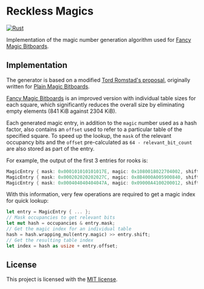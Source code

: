 # Reckless Magics

[![Rust](https://github.com/codedeliveryservice/RecklessMagics/actions/workflows/rust.yml/badge.svg)](https://github.com/codedeliveryservice/RecklessMagics/actions/workflows/rust.yml)

Implementation of the magic number generation algorithm used for [Fancy Magic Bitboards][fancy-bitboards].

## Implementation

The generator is based on a modified [Tord Romstad's proposal][proposal], originally written for [Plain Magic Bitboards][plain-bitboards].

[Fancy Magic Bitboards][fancy-bitboards] is an improved version with individual table sizes for each square, which significantly reduces the overall size by eliminating empty elements (841 KiB against 2304 KiB).

Each generated magic entry, in addition to the `magic` number used as a hash factor, also contains an `offset` used to refer to a particular table of the specified square. To speed up the lookup, the `mask` of the relevant occupancy bits and the `offset` pre-calculated as `64 - relevant_bit_count` are also stored as part of the entry.

For example, the output of the first 3 entries for rooks is:

```rust
MagicEntry { mask: 0x000101010101017E, magic: 0x1080018022704002, shift: 52, offset: 0 },
MagicEntry { mask: 0x000202020202027C, magic: 0x8B4000A005900840, shift: 53, offset: 4096 },
MagicEntry { mask: 0x000404040404047A, magic: 0x09000A4100200012, shift: 53, offset: 6144 },
```

With this information, very few operations are required to get a magic index for quick lookup:

```rust
let entry = MagicEntry { ... };
// Mask occupancies to get relevant bits
let mut hash = occupancies & entry.mask;
// Get the magic index for an individual table
hash = hash.wrapping_mul(entry.magic) >> entry.shift;
// Get the resulting table index
let index = hash as usize + entry.offset;
```

## License

This project is licensed with the [MIT license](LICENSE).

[proposal]: https://www.chessprogramming.org/Looking_for_Magics#Feeding_in_Randoms
[fancy-bitboards]: https://www.chessprogramming.org/Magic_Bitboards#Fancy
[plain-bitboards]: https://www.chessprogramming.org/Magic_Bitboards#Plane
